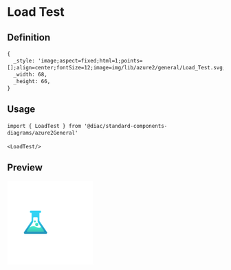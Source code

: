 # Load Test

## Definition

```
{
  _style: 'image;aspect=fixed;html=1;points=[];align=center;fontSize=12;image=img/lib/azure2/general/Load_Test.svg;strokeColor=none;',
  _width: 68,
  _height: 66,
}
```

## Usage

```
import { LoadTest } from '@diac/standard-components-diagrams/azure2General'

<LoadTest/>
```

## Preview

<img src="./load-test.png" width="200"/>
